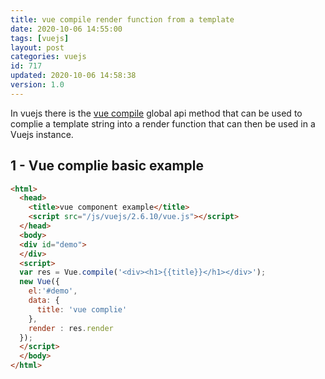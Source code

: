 ```yaml
---
title: vue compile render function from a template
date: 2020-10-06 14:55:00
tags: [vuejs]
layout: post
categories: vuejs
id: 717
updated: 2020-10-06 14:58:38
version: 1.0
---
```


In vuejs there is the [vue compile](https://vuejs.org/v2/api/#Vue-compile) global api method that can be used to complie a template string into a render function that can then be used in a Vuejs instance.

<!-- more -->

## 1 - Vue complie basic example

```html
<html>
  <head>
    <title>vue component example</title>
    <script src="/js/vuejs/2.6.10/vue.js"></script>
  </head>
  <body>
  <div id="demo">
  </div>
  <script>
  var res = Vue.compile('<div><h1>{{title}}</h1></div>');
  new Vue({
    el:'#demo',
    data: {
      title: 'vue complie'
    },
    render : res.render
  });
  </script>
  </body>
</html>
```